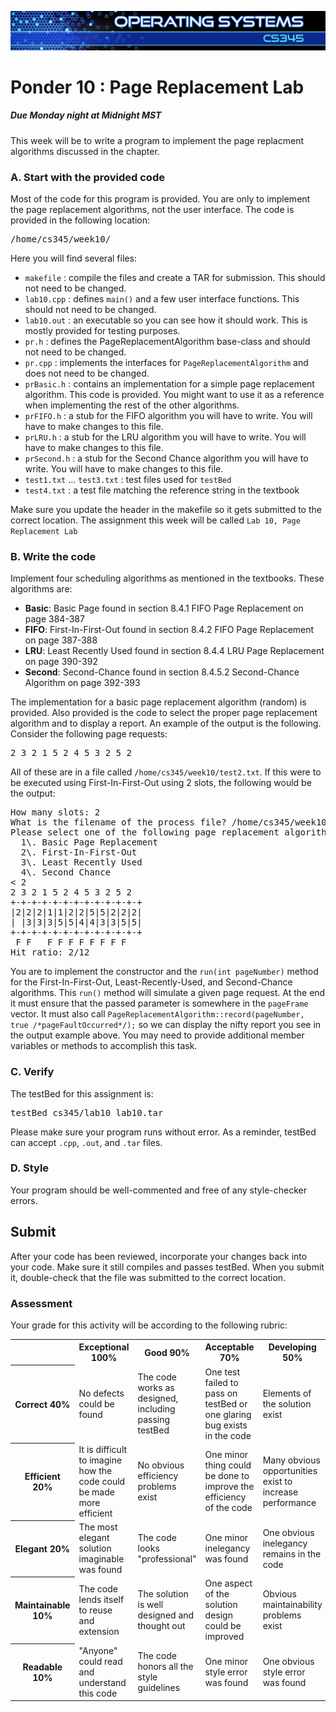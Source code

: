 ![](../images/banner.jpg)

# Ponder 10 : Page Replacement Lab

##### Due Monday night at Midnight MST

This week will be to write a program to implement the page replacment algorithms discussed in the chapter.


### A. Start with the provided code

Most of the code for this program is provided. You are only to implement the page replacement algorithms, not the user interface. The code is provided in the following location:

<pre>/home/cs345/week10/</pre>

Here you will find several files:

*   `makefile` : compile the files and create a TAR for submission. This should not need to be changed.
*   `lab10.cpp` : defines `main()` and a few user interface functions. This should not need to be changed.
*   `lab10.out` : an executable so you can see how it should work. This is mostly provided for testing purposes.
*   `pr.h` : defines the <span class="code">PageReplacementAlgorithm</span> base-class and should not need to be changed.
*   `pr.cpp` : implements the interfaces for `PageReplacementAlgorithm` and does not need to be changed.
*   `prBasic.h` : contains an implementation for a simple page replacement algorithm. This code is provided. You might want to use it as a reference when implementing the rest of the other algorithms.
*   `prFIFO.h` : a stub for the FIFO algorithm you will have to write. You will have to make changes to this file.
*   `prLRU.h` : a stub for the LRU algorithm you will have to write. You will have to make changes to this file.
*   `prSecond.h` : a stub for the Second Chance algorithm you will have to write. You will have to make changes to this file.
*   `test1.txt` ... `test3.txt` : test files used for `testBed`
*   `test4.txt` : a test file matching the reference string in the textbook

Make sure you update the header in the makefile so it gets submitted to the correct location. The assignment this week will be called `Lab 10, Page Replacement Lab`

### B. Write the code

Implement four scheduling algorithms as mentioned in the textbooks. These algorithms are:

*   **Basic**: Basic Page found in section 8.4.1 FIFO Page Replacement on page 384-387
*   **FIFO**: First-In-First-Out found in section 8.4.2 FIFO Page Replacement on page 387-388
*   **LRU**: Least Recently Used found in section 8.4.4 LRU Page Replacement on page 390-392
*   **Second**: Second-Chance found in section 8.4.5.2 Second-Chance Algorithm on page 392-393

The implementation for a basic page replacement algorithm (random) is provided. Also provided is the code to select the proper page replacement algorithm and to display a report. An example of the output is the following. Consider the following page requests:

<pre>2 3 2 1 5 2 4 5 3 2 5 2</pre>

All of these are in a file called `/home/cs345/week10/test2.txt`. If this were to be executed using First-In-First-Out using 2 slots, the following would be the output:

<pre>How many slots: <span class="input">2</span>
What is the filename of the process file? <span class="input">/home/cs345/week10/test2.txt</span>
Please select one of the following page replacement algorithms:
  1\. Basic Page Replacement
  2\. First-In-First-Out
  3\. Least Recently Used
  4\. Second Chance
< <span class="input">2</span>
2 3 2 1 5 2 4 5 3 2 5 2
+-+-+-+-+-+-+-+-+-+-+-+-+
|2|2|2|1|1|2|2|5|5|2|2|2|
| |3|3|3|5|5|4|4|3|3|5|5|
+-+-+-+-+-+-+-+-+-+-+-+-+
 F F   F F F F F F F F
Hit ratio: 2/12</pre>

You are to implement the constructor and the `run(int pageNumber)` method for the First-In-First-Out, Least-Recently-Used, and Second-Chance algorithms. This `run()` method will simulate a given page request. At the end it must ensure that the passed parameter is somewhere in the `pageFrame` vector. It must also call `PageReplacementAlgorithm::record(pageNumber, true /*pageFaultOccurred*/);` so we can display the nifty report you see in the output example above. You may need to provide additional member variables or methods to accomplish this task.

### C. Verify

The testBed for this assignment is:

<pre>testBed cs345/lab10 lab10.tar</pre>

Please make sure your program runs without error. As a reminder, testBed can accept `.cpp`, `.out`, and `.tar` files.

### D. Style

Your program should be well-commented and free of any style-checker errors.

## Submit

After your code has been reviewed, incorporate your changes back into your code. Make sure it still compiles and passes testBed. When you submit it, double-check that the file was submitted to the correct location.

### Assessment

Your grade for this activity will be according to the following rubric:

<table class="rubric">

<tbody>

<tr>

<th> </th>

<th>Exceptional  
100%</th>

<th>Good  
90%</th>

<th>Acceptable  
70%</th>

<th>Developing  
50%</th>

<th>Missing  
0%</th>

</tr>

<tr>

<th>Correct  
40%</th>

<td>No defects could be found</td>

<td>The code works as designed, including passing testBed</td>

<td>One test failed to pass on testBed or one glaring bug exists in the code</td>

<td>Elements of the solution exist</td>

<td>No attempt was made to solve the problem</td>

</tr>

<tr>

<th>Efficient  
20%</th>

<td>It is difficult to imagine how the code could be made more efficient</td>

<td>No obvious efficiency problems exist</td>

<td>One minor thing could be done to improve the efficiency of the code</td>

<td>Many obvious opportunities exist to increase performance</td>

<td>The code has horrible performance issues</td>

</tr>

<tr>

<th>Elegant  
20%</th>

<td>The most elegant solution imaginable was found</td>

<td>The code looks "professional"</td>

<td>One minor inelegancy was found</td>

<td>One obvious inelegancy remains in the code</td>

<td>The code was thrown together</td>

</tr>

<tr>

<th>Maintainable  
10%</th>

<td>The code lends itself to reuse and extension</td>

<td>The solution is well designed and thought out</td>

<td>One aspect of the solution design could be improved</td>

<td>Obvious maintainability problems exist</td>

<td>Support costs on this code would be much greater than necessary</td>

</tr>

<tr>

<th>Readable  
10%</th>

<td>"Anyone" could read and understand this code</td>

<td>The code honors all the style guidelines</td>

<td>One minor style error was found</td>

<td>One obvious style error was found</td>

<td>No obvious attention was spent on readability</td>

</tr>

</tbody>

</table>
